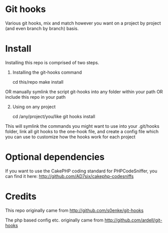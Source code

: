 Git hooks
=========

Various git hooks, mix and match however you want on a project by project (and even branch by branch) basis.

# Install

Installing this repo is comprised of two steps.

1) Installing the git-hooks command

	cd this/repo
	make install

OR manually symlink the script git-hooks into any folder within your path
OR include this repo in your path

2) Using on any project

	cd /any/project/you/like
	git hooks install

This will symlink the commands you might want to use into your .git/hooks folder, link all git hooks to the one-hook file, and create a config file which you can use to customize how the hooks work
for each project

# Optional dependencies

If you want to use the CakePHP coding standard for PHPCodeSniffer, you can find it here: http://github.com/AD7six/cakephp-codesniffs

# Credits

This repo originally came from http://github.com/s0enke/git-hooks

The php based config etc. originally came from http://github.com/ardell/git-hooks
